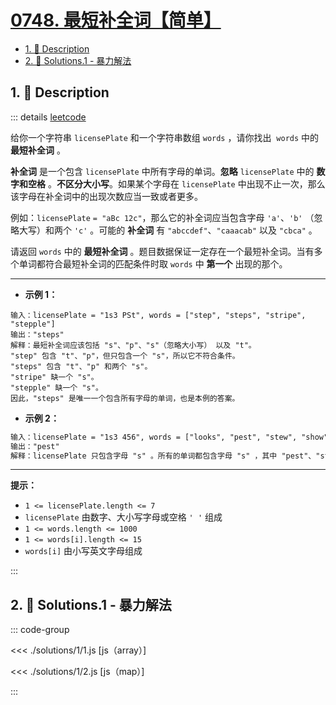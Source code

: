 # [0748. 最短补全词【简单】](https://github.com/tnotesjs/TNotes.leetcode/tree/main/notes/0748.%20%E6%9C%80%E7%9F%AD%E8%A1%A5%E5%85%A8%E8%AF%8D%E3%80%90%E7%AE%80%E5%8D%95%E3%80%91)

<!-- region:toc -->

- [1. 📝 Description](#1--description)
- [2. 🎯 Solutions.1 - 暴力解法](#2--solutions1---暴力解法)

<!-- endregion:toc -->

## 1. 📝 Description

::: details [leetcode](https://leetcode.cn/problems/shortest-completing-word/)

给你一个字符串 `licensePlate` 和一个字符串数组 `words` ，请你找出  `words` 中的 **最短补全词** 。

**补全词** 是一个包含 `licensePlate` 中所有字母的单词。**忽略** `licensePlate` 中的 **数字和空格** 。**不区分大小写**。如果某个字母在 `licensePlate` 中出现不止一次，那么该字母在补全词中的出现次数应当一致或者更多。

例如：`licensePlate` `= "aBc 12c"`，那么它的补全词应当包含字母 `'a'`、`'b'` （忽略大写）和两个 `'c'` 。可能的 **补全词** 有 `"abccdef"`、`"caaacab"` 以及 `"cbca"` 。

请返回 `words` 中的 **最短补全词** 。题目数据保证一定存在一个最短补全词。当有多个单词都符合最短补全词的匹配条件时取 `words` 中 **第一个** 出现的那个。

---

- **示例 1：**

```
输入：licensePlate = "1s3 PSt", words = ["step", "steps", "stripe", "stepple"]
输出："steps"
解释：最短补全词应该包括 "s"、"p"、"s"（忽略大小写） 以及 "t"。
"step" 包含 "t"、"p"，但只包含一个 "s"，所以它不符合条件。
"steps" 包含 "t"、"p" 和两个 "s"。
"stripe" 缺一个 "s"。
"stepple" 缺一个 "s"。
因此，"steps" 是唯一一个包含所有字母的单词，也是本例的答案。
```

- **示例 2：**

```txt
输入：licensePlate = "1s3 456", words = ["looks", "pest", "stew", "show"]
输出："pest"
解释：licensePlate 只包含字母 "s" 。所有的单词都包含字母 "s" ，其中 "pest"、"stew"、和 "show" 三者最短。答案是 "pest" ，因为它是三个单词中在 words 里最靠前的那个。
```

---

**提示：**

- `1 <= licensePlate.length <= 7`
- `licensePlate` 由数字、大小写字母或空格 `' '` 组成
- `1 <= words.length <= 1000`
- `1 <= words[i].length <= 15`
- `words[i]` 由小写英文字母组成

:::

## 2. 🎯 Solutions.1 - 暴力解法

::: code-group

<<< ./solutions/1/1.js [js（array）]

<<< ./solutions/1/2.js [js（map）]

:::
